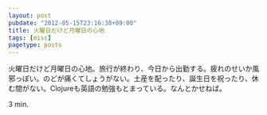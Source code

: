 ```yaml
---
layout: post
pubdate: "2012-05-15T23:16:38+09:00"
title: 火曜日だけど月曜日の心地
tags: [misc]
pagetype: posts
---
```

火曜日だけど月曜日の心地。旅行が終わり、今日から出勤する。疲れのせいか風邪っぽい。のどが痛くてしょうがない。土産を配ったり、誕生日を祝ったり、休む間がない。Clojureも英語の勉強もとまっている。なんとかせねば。

3 min.
